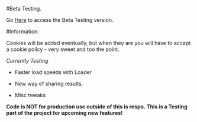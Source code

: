 #Beta Testing. 

Go [Here](https://jdc20181.github.io/SpeedTest/Beta/beta.html) to access the Beta Testing version. 


#Information:

Cookies will be added eventually, but when they are you will have to accept a cookie policy - very sweet and too the point. 

*Currently Testing* 

 - Faster load speeds with Loader
 
 - New way of sharing results. 
 
 - Misc tweaks




**Code is NOT for production use outside of this is respo. This is a Testing part of the project for upcoming new features!**
